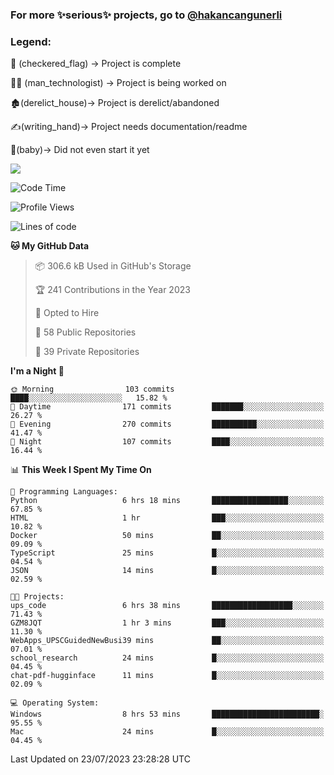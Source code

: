 ### For more ✨serious✨ projects, go to [@hakancangunerli](https://github.com/hakancangunerli)


### Legend:


🏁 (checkered_flag) -> Project is complete

👨‍💻 (man_technologist)   -> Project is being worked on

🏚️(derelict_house)-> Project is derelict/abandoned

✍️(writing_hand)-> Project needs documentation/readme

👶(baby)-> Did not even start it yet

![](https://github-readme-stats.vercel.app/api/top-langs/?username=hakancangunerli&layout=compact&hide=tex,html,shell,CSS,Ruby,Makefile,EmberScript,MATLAB,C&langs_count=6&exclude_repo=2015-csharp,gt_code,gsu_code,uga_code,uga_robotics)

<!--START_SECTION:waka-->
![Code Time](http://img.shields.io/badge/Code%20Time-463%20hrs%2058%20mins-blue)

![Profile Views](http://img.shields.io/badge/Profile%20Views-0-blue)

![Lines of code](https://img.shields.io/badge/From%20Hello%20World%20I%27ve%20Written-3.1%20million%20lines%20of%20code-blue)

**🐱 My GitHub Data** 

> 📦 306.6 kB Used in GitHub's Storage 
 > 
> 🏆 241 Contributions in the Year 2023
 > 
> 💼 Opted to Hire
 > 
> 📜 58 Public Repositories 
 > 
> 🔑 39 Private Repositories 
 > 
**I'm a Night 🦉** 

```text
🌞 Morning                103 commits         ████░░░░░░░░░░░░░░░░░░░░░   15.82 % 
🌆 Daytime                171 commits         ███████░░░░░░░░░░░░░░░░░░   26.27 % 
🌃 Evening                270 commits         ██████████░░░░░░░░░░░░░░░   41.47 % 
🌙 Night                  107 commits         ████░░░░░░░░░░░░░░░░░░░░░   16.44 % 
```


📊 **This Week I Spent My Time On** 

```text
💬 Programming Languages: 
Python                   6 hrs 18 mins       █████████████████░░░░░░░░   67.85 % 
HTML                     1 hr                ███░░░░░░░░░░░░░░░░░░░░░░   10.82 % 
Docker                   50 mins             ██░░░░░░░░░░░░░░░░░░░░░░░   09.09 % 
TypeScript               25 mins             █░░░░░░░░░░░░░░░░░░░░░░░░   04.54 % 
JSON                     14 mins             █░░░░░░░░░░░░░░░░░░░░░░░░   02.59 % 

🐱‍💻 Projects: 
ups_code                 6 hrs 38 mins       ██████████████████░░░░░░░   71.43 % 
GZM8JQT                  1 hr 3 mins         ███░░░░░░░░░░░░░░░░░░░░░░   11.30 % 
WebApps_UPSCGuidedNewBusi39 mins             ██░░░░░░░░░░░░░░░░░░░░░░░   07.01 % 
school_research          24 mins             █░░░░░░░░░░░░░░░░░░░░░░░░   04.45 % 
chat-pdf-hugginface      11 mins             █░░░░░░░░░░░░░░░░░░░░░░░░   02.09 % 

💻 Operating System: 
Windows                  8 hrs 53 mins       ████████████████████████░   95.55 % 
Mac                      24 mins             █░░░░░░░░░░░░░░░░░░░░░░░░   04.45 % 
```


 Last Updated on 23/07/2023 23:28:28 UTC
<!--END_SECTION:waka-->


